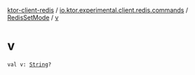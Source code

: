 [ktor-client-redis](../../index.md) / [io.ktor.experimental.client.redis.commands](../index.md) / [RedisSetMode](index.md) / [v](./v.md)

# v

`val v: `[`String`](https://kotlinlang.org/api/latest/jvm/stdlib/kotlin/-string/index.html)`?`